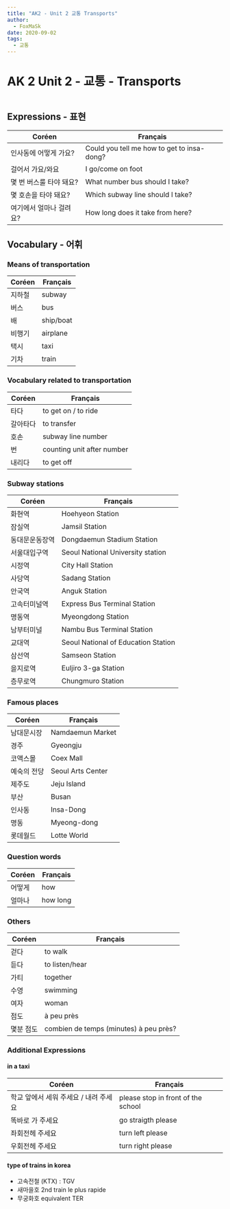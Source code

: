 ```yaml
---
title: "AK2 - Unit 2 교통 Transports"
author:
  - FoxMaSk
date: 2020-09-02
tags: 
  - 교통
---
```

# AK 2 Unit 2 - 교통 - Transports

```table-of-contents
```

## Expressions - 표현

| Coréen       | Français                              |
| ------------ | ------------------------------------- |
| 인사동에 어떻게 가요? | Could you tell me how to get to insa-dong?                      |
| 걸어서 가요/와요 | I go/come on foot|
| 몇 번 버스룰 타야 돼요?  | What number bus should I take?                      |
| 몇 호손을 타야 돼요?         | Which subway line should I take?         |
| 여기에서 얼마나 걸려요?       | How long does it take from here?      |

## Vocabulary - 어휘

### Means of transportation

| Coréen | Français  |
| ------ | --------- |
| 지하철 | subway    |
| 버스   | bus       |
| 배     | ship/boat |
| 비행기 | airplane  |
| 택시   | taxi      |
| 기차       | train     |

### Vocabulary related to transportation

| Coréen | Français                   |
| ------ | -------------------------- |
| 타다     | to get on / to ride        |
| 갈아타다   | to transfer                |
| 호손     | subway line number         |
| 번      | counting unit after number |
| 내리다    | to get off                 |

### Subway stations

| Coréen       | Français                            |
| ------------ | ----------------------------------- |
| 화현역 | Hoehyeon Station                    |
| 잠실역| Jamsil Station                      |
| 동대문운동장역| Dongdaemun Stadium Station          |
| 서울대입구역| Seoul National University station   |
| 시정역| City Hall Station                   |
| 사당역| Sadang Station                      |
| 안국역| Anguk Station                       |
| 고속터미널역| Express Bus Terminal Station        |
| 명동역| Myeongdong Station                  |
| 남부터미널| Nambu Bus Terminal Station          |
| 교대역| Seoul National of Education Station |
| 삼선역| Samseon Station                     |
| 을지로역| Euljiro 3-ga Station                |
| 층무로역| Chungmuro Station                   |

### Famous places

| Coréen       | Français       |     
| ------------ | -------------- | 
| 남대문시장| Namdaemun Market  |     
| 경주| Gyeongju |     
| 코액스몰| Coex Mall    |    
| 예숙의 전당 | Seoul Arts Center |     
| 제주도 | Jeju Island  |     
| 부산 | Busan |     
| 인사동 | Insa-Dong    |    
| 명동 | Myeong-dong | 
| 롯데월드 | Lotte World  |     

### Question words

| Coréen       | Français       |     
| ------------ | -------------- | 
| 어떻게 | how|     
| 얼마나      | how long    |    

### Others

| Coréen | Français       |
| ------ | -------------- |
| 걷다   | to walk        |
| 듣다   | to listen/hear |
| 가티   | together       |
| 수영   | swimming       |
| 여자   | woman          |
| 점도   | à peu près     |
| 몇분 점도   | combien de temps (minutes) à peu près?               |

### Additional Expressions

#### in a taxi 

| Coréen | Français       |
| ------ | -------------- |
| 학교 앞에서 세워 주세요 / 내려 주세요 | please stop in front of the school        |
| 똑바로 가 주세요| go straigth please |
| 좌회전헤 주세요| turn left please       |
| 우회전헤 주세요 | turn right please|

####  type of trains in korea

* 고속전철 (KTX) : TGV
* 새마을호 2nd train le plus rapide
* 무궁화호 equivalent TER